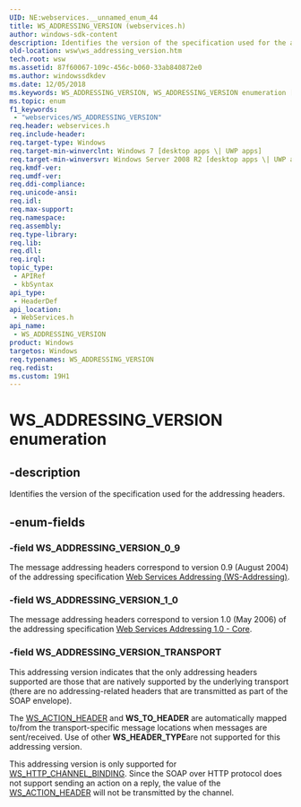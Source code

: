 ```yaml
---
UID: NE:webservices.__unnamed_enum_44
title: WS_ADDRESSING_VERSION (webservices.h)
author: windows-sdk-content
description: Identifies the version of the specification used for the addressing headers.
old-location: wsw\ws_addressing_version.htm
tech.root: wsw
ms.assetid: 87f60067-109c-456c-b060-33ab840872e0
ms.author: windowssdkdev
ms.date: 12/05/2018
ms.keywords: WS_ADDRESSING_VERSION, WS_ADDRESSING_VERSION enumeration [Web Services for Windows], WS_ADDRESSING_VERSION_0_9, WS_ADDRESSING_VERSION_1_0, WS_ADDRESSING_VERSION_TRANSPORT, webservices/WS_ADDRESSING_VERSION, webservices/WS_ADDRESSING_VERSION_0_9, webservices/WS_ADDRESSING_VERSION_1_0, webservices/WS_ADDRESSING_VERSION_TRANSPORT, wsw.ws_addressing_version
ms.topic: enum
f1_keywords: 
 - "webservices/WS_ADDRESSING_VERSION"
req.header: webservices.h
req.include-header: 
req.target-type: Windows
req.target-min-winverclnt: Windows 7 [desktop apps \| UWP apps]
req.target-min-winversvr: Windows Server 2008 R2 [desktop apps \| UWP apps]
req.kmdf-ver: 
req.umdf-ver: 
req.ddi-compliance: 
req.unicode-ansi: 
req.idl: 
req.max-support: 
req.namespace: 
req.assembly: 
req.type-library: 
req.lib: 
req.dll: 
req.irql: 
topic_type:
 - APIRef
 - kbSyntax
api_type:
 - HeaderDef
api_location:
 - WebServices.h
api_name:
 - WS_ADDRESSING_VERSION
product: Windows
targetos: Windows
req.typenames: WS_ADDRESSING_VERSION
req.redist: 
ms.custom: 19H1
---
```


# WS_ADDRESSING_VERSION enumeration


## -description


Identifies the version of the specification used for
                the addressing headers.
            


## -enum-fields




### -field WS_ADDRESSING_VERSION_0_9

The message addressing headers correspond to version 0.9 (August 2004)
                    of the addressing specification <a href="http://go.microsoft.com/fwlink/p/?linkid=139712">Web Services Addressing (WS-Addressing)</a>.
                


### -field WS_ADDRESSING_VERSION_1_0

The message addressing headers correspond to version 1.0 (May 2006)
                    of the addressing specification <a href="http://go.microsoft.com/fwlink/p/?linkid=139713">Web Services Addressing 1.0 - Core</a>.
                


### -field WS_ADDRESSING_VERSION_TRANSPORT

This addressing version indicates that the only addressing headers
                    supported are those that are natively supported by the underlying
                    transport (there are no addressing-related headers that are transmitted
                    as part of the SOAP envelope).
                

The <a href="https://docs.microsoft.com/windows/desktop/api/webservices/ne-webservices-ws_header_type">WS_ACTION_HEADER</a> and <b>WS_TO_HEADER</b> are
                    automatically mapped to/from the transport-specific message locations
                    when messages are sent/received.  Use of other <b>WS_HEADER_TYPE</b>are not supported for this addressing version.
                

This addressing version is only supported for <a href="https://docs.microsoft.com/windows/desktop/api/webservices/ne-webservices-ws_channel_binding">WS_HTTP_CHANNEL_BINDING</a>.
                    Since the SOAP over HTTP protocol does not support sending an action on a reply,
                    the value of the <a href="https://docs.microsoft.com/windows/desktop/api/webservices/ne-webservices-ws_header_type">WS_ACTION_HEADER</a> will not be transmitted by the channel.
                

